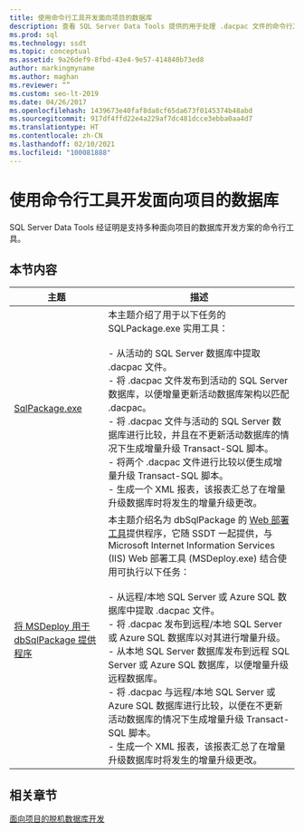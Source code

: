 ```yaml
---
title: 使用命令行工具开发面向项目的数据库
description: 查看 SQL Server Data Tools 提供的用于处理 .dacpac 文件的命令行工具的可用资源（例如 SQLPackage.exe 和 dbSqlPackage）。
ms.prod: sql
ms.technology: ssdt
ms.topic: conceptual
ms.assetid: 9a26def9-8fbd-43e4-9e57-414840b73ed8
author: markingmyname
ms.author: maghan
ms.reviewer: “”
ms.custom: seo-lt-2019
ms.date: 04/26/2017
ms.openlocfilehash: 1439673e40faf8da8cf65da673f0145374b48abd
ms.sourcegitcommit: 917df4ffd22e4a229af7dc481dcce3ebba0aa4d7
ms.translationtype: HT
ms.contentlocale: zh-CN
ms.lasthandoff: 02/10/2021
ms.locfileid: "100081888"
---
```

# <a name="project-oriented-database-development-using-command-line-tools"></a>使用命令行工具开发面向项目的数据库

SQL Server Data Tools 经证明是支持多种面向项目的数据库开发方案的命令行工具。  
  
## <a name="in-this-section"></a>本节内容  
  
|主题|描述|  
|-|-|  
|[SqlPackage.exe](../tools/sqlpackage/sqlpackage.md)|本主题介绍了用于以下任务的 SQLPackage.exe 实用工具：<br /><br />-   从活动的 SQL Server 数据库中提取 .dacpac 文件。<br />-   将 .dacpac 文件发布到活动的 SQL Server 数据库，以便增量更新活动数据库架构以匹配 .dacpac。<br />-   将 .dacpac 文件与活动的 SQL Server 数据库进行比较，并且在不更新活动数据库的情况下生成增量升级 Transact\-SQL 脚本。<br />-   将两个 .dacpac 文件进行比较以便生成增量升级 Transact\-SQL 脚本。<br />-   生成一个 XML 报表，该报表汇总了在增量升级数据库时将发生的增量升级更改。|  
|[将 MSDeploy 用于 dbSqlPackage 提供程序](../ssdt/using-msdeploy-with-dbsqlpackage-provider.md)|本主题介绍名为 dbSqlPackage 的 [Web 部署工具](/previous-versions/windows/it-pro/windows-server-2008-R2-and-2008/dd568996(v=ws.10))提供程序，它随 SSDT 一起提供，与 Microsoft Internet Information Services (IIS) Web 部署工具 (MSDeploy.exe) 结合使用可执行以下任务：<br /><br />-   从远程/本地 SQL Server 或 Azure SQL 数据库中提取 .dacpac 文件。<br />-   将 .dacpac 发布到远程/本地 SQL Server 或 Azure SQL 数据库以对其进行增量升级。<br />-   从本地 SQL Server 数据库发布到远程 SQL Server 或 Azure SQL 数据库，以便增量升级远程数据库。<br />-   将 .dacpac 与远程/本地 SQL Server 或  Azure SQL  数据库进行比较，以便在不更新活动数据库的情况下生成增量升级 Transact\-SQL 脚本。<br />-   生成一个 XML 报表，该报表汇总了在增量升级数据库时将发生的增量升级更改。|  
  
## <a name="related-sections"></a>相关章节  
[面向项目的脱机数据库开发](../ssdt/project-oriented-offline-database-development.md)  
